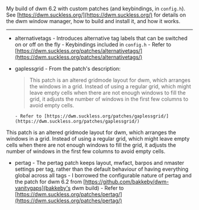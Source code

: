 My build of dwm 6.2 with custom patches (and keybindings, in `config.h`). See [https://dwm.suckless.org/](https://dwm.suckless.org/) for details on the dwm window manager, how to build and install it, and how it works.

---

- alternativetags
      - Introduces alternative tag labels that can be switched on or off on the fly
      - Keybindings included in `config.h`
      - Refer to [https://dwm.suckless.org/patches/alternativetags/](https://dwm.suckless.org/patches/alternativetags/)



- gaplessgrid
      - From the patch's description:
     > This patch is an altered gridmode layout for dwm, which arranges the windows in a grid. Instead of using a regular grid, which might leave empty cells when there are not enough windows to fill the grid, it adjusts the number of windows in the first few columns to avoid empty cells.
      
      - Refer to [https://dwm.suckless.org/patches/gaplessgrid/](https://dwm.suckless.org/patches/gaplessgrid/)



This patch is an altered gridmode layout for dwm, which arranges the windows in a grid. Instead of using a regular grid, which might leave empty cells when there are not enough windows to fill the grid, it adjusts the number of windows in the first few columns to avoid empty cells.

- pertag
      - The pertag patch keeps layout, mwfact, barpos and nmaster settings per tag, rather than the default behaviour of having everything global across all tags
      - I borrowed the configurable nature of pertag and the patch for dwm 6.2 from [https://github.com/bakkeby/dwm-vanitygaps](bakkeby's dwm build)
      - Refer to [https://dwm.suckless.org/patches/pertag/](https://dwm.suckless.org/patches/pertag/)
